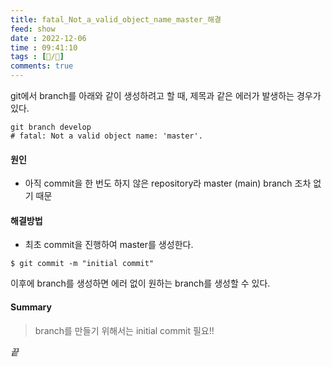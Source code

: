 ```yaml
---
title: fatal_Not_a_valid_object_name_master_해결
feed: show
date : 2022-12-06
time : 09:41:10
tags : [📝️/🌲️]
comments: true
---
```


git에서 branch를 아래와 같이 생성하려고 할 때, 제목과 같은 에러가 발생하는 경우가 있다.
``` shell
git branch develop
# fatal: Not a valid object name: 'master'.
```

#### 원인
- 아직 commit을 한 번도 하지 않은 repository라 master (main) branch 조차 없기 때문

#### 해결방법
- 최초 commit을 진행하여 master를 생성한다.
``` Shell
$ git commit -m "initial commit"
```

이후에 branch를 생성하면 에러 없이 원하는 branch를 생성할 수 있다.

#### Summary
>branch를 만들기 위해서는 initial commit 필요!!


_끝_
